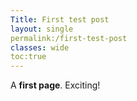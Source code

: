 ```yaml
---
Title: First test post
layout: single
permalink:/first-test-post
classes: wide
toc:true
---
```


A **first page**. Exciting!
